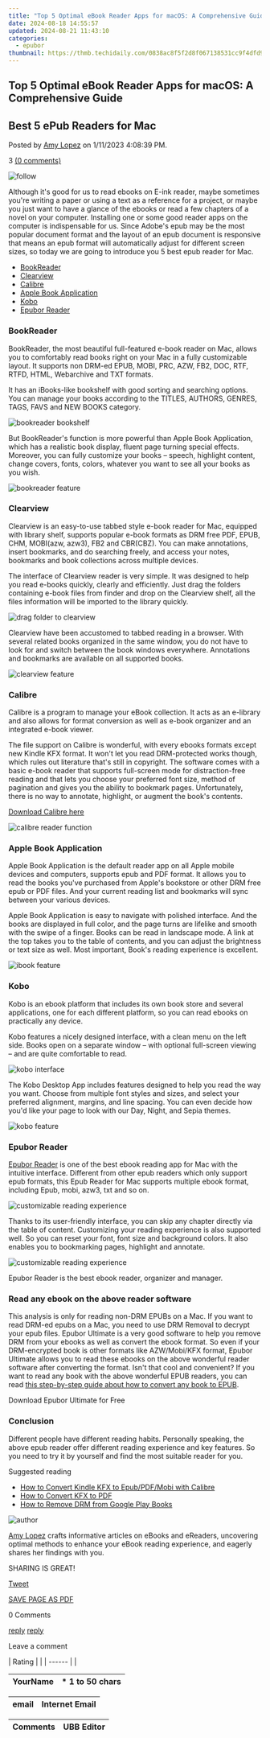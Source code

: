 ```yaml
---
title: "Top 5 Optimal eBook Reader Apps for macOS: A Comprehensive Guide"
date: 2024-08-18 14:55:57
updated: 2024-08-21 11:43:10
categories:
  - epubor
thumbnail: https://thmb.techidaily.com/0838ac8f5f2d8f067138531cc9f4dfd905cfa9adb1733f1b9948bd185f0bb490.jpg
---
```


## Top 5 Optimal eBook Reader Apps for macOS: A Comprehensive Guide

## Best 5 ePub Readers for Mac

Posted by [Amy Lopez](https://shorturl.at/bmsEO) on 1/11/2023 4:08:39 PM.

3 [(0 comments)](http://www.epubor.com/#comment-area) 



![follow](http://www.epubor.com/images/follow.png)

[](https://twitter.com/intent/tweet?) 

Although it's good for us to read ebooks on E-ink reader, maybe sometimes you're writing a paper or using a text as a reference for a project, or maybe you just want to have a glance of the ebooks or read a few chapters of a novel on your computer. Installing one or some good reader apps on the computer is indispensable for us. Since Adobe's epub may be the most popular document format and the layout of an epub document is responsive that means an epub format will automatically adjust for different screen sizes, so today we are going to introduce you 5 best epub reader for Mac.

* [BookReader](https://tools.techidaily.com/epubor/products/)
* [Clearview](https://tools.techidaily.com/epubor/products/)
* [Calibre](https://tools.techidaily.com/epubor/products/)
* [Apple Book Application](https://tools.techidaily.com/epubor/products/)
* [Kobo](https://tools.techidaily.com/epubor/products/)
* [Epubor Reader](https://tools.techidaily.com/epubor/products/)

### BookReader

BookReader, the most beautiful full-featured e-book reader on Mac, allows you to comfortably read books right on your Mac in a fully customizable layout. It supports non DRM-ed EPUB, MOBI, PRC, AZW, FB2, DOC, RTF, RTFD, HTML, Webarchive and TXT formats. 

It has an iBooks-like bookshelf with good sorting and searching options. You can manage your books according to the TITLES, AUTHORS, GENRES, TAGS, FAVS and NEW BOOKS category.

![bookreader bookshelf](http://www.epubor.com/images/uppic/bookreader-bookshelf.png)

But BookReader's function is more powerful than Apple Book Application, which has a realistic book display, fluent page turning special effects. Moreover, you can fully customize your books – speech, highlight content, change covers, fonts, colors, whatever you want to see all your books as you wish.

![bookreader feature](http://www.epubor.com/images/uppic/bookreader-feature.png)

### Clearview

Clearview is an easy-to-use tabbed style e-book reader for Mac, equipped with library shelf, supports popular e-book formats as DRM free PDF, EPUB, CHM, MOBI(azw, azw3), FB2 and CBR(CBZ). You can make annotations, insert bookmarks, and do searching freely, and access your notes, bookmarks and book collections across multiple devices.

The interface of Clearview reader is very simple. It was designed to help you read e-books quickly, clearly and efficiently. Just drag the folders containing e-book files from finder and drop on the Clearview shelf, all the files information will be imported to the library quickly.

![drag folder to clearview](http://www.epubor.com/images/uppic/drag-folder-to-clearview.png)

Clearview have been accustomed to tabbed reading in a browser. With several related books organized in the same window, you do not have to look for and switch between the book windows everywhere. Annotations and bookmarks are available on all supported books. 

![clearview feature](http://www.epubor.com/images/uppic/clearview-feature.png)

### Calibre

Calibre is a program to manage your eBook collection. It acts as an e-library and also allows for format conversion as well as e-book organizer and an integrated e-book viewer.

The file support on Calibre is wonderful, with every ebooks formats except new Kindle KFX format. It won't let you read DRM-protected works though, which rules out literature that's still in copyright. The software comes with a basic e-book reader that supports full-screen mode for distraction-free reading and that lets you choose your preferred font size, method of pagination and gives you the ability to bookmark pages. Unfortunately, there is no way to annotate, highlight, or augment the book's contents. 

[Download Calibre here](https://calibre-ebook.com/download)

![calibre reader function](http://www.epubor.com/images/uppic/calibre-reader-function.png)

### Apple Book Application

Apple Book Application is the default reader app on all Apple mobile devices and computers, supports epub and PDF format. It allows you to read the books you've purchased from Apple's bookstore or other DRM free epub or PDF files. And your current reading list and bookmarks will sync between your various devices.

Apple Book Application is easy to navigate with polished interface. And the books are displayed in full color, and the page turns are lifelike and smooth with the swipe of a finger. Books can be read in landscape mode. A link at the top takes you to the table of contents, and you can adjust the brightness or text size as well. Most important, Book's reading experience is excellent.

![ibook feature](http://www.epubor.com/images/uppic/ibook-feature.png)

### Kobo

Kobo is an ebook platform that includes its own book store and several applications, one for each different platform, so you can read ebooks on practically any device.

Kobo features a nicely designed interface, with a clean menu on the left side. Books open on a separate window – with optional full-screen viewing – and are quite comfortable to read. 

![kobo interface](http://www.epubor.com/images/uppic/kobo-interface.png)

The Kobo Desktop App includes features designed to help you read the way you want. Choose from multiple font styles and sizes, and select your preferred alignment, margins, and line spacing. You can even decide how you'd like your page to look with our Day, Night, and Sepia themes.

![kobo feature](http://www.epubor.com/images/uppic/kobo-feature.png)

### Epubor Reader

[Epubor Reader](https://tools.techidaily.com/epubor/reader/) is one of the best ebook reading app for Mac with the intuitive interface. Different from other epub readers which only support epub formats, this Epub Reader for Mac supports multiple ebook format, including Epub, mobi, azw3, txt and so on. 

![customizable reading experience](http://www.epubor.com/images/uppic/epubor-reader-reading-mode-mac.png)

Thanks to its user-friendly interface, you can skip any chapter directly via the table of content. Customizing your reading experience is also supported well. So you can reset your font, font size and background colors. It also enables you to bookmarking pages, highlight and annotate. 

![customizable reading experience](http://www.epubor.com/images/uppic/Customizable-reading-experience.jpg)

Epubor Reader is the best ebook reader, organizer and manager.

### Read any ebook on the above reader software

This analysis is only for reading non-DRM EPUBs on a Mac. If you want to read DRM-ed epubs on a Mac, you need to use DRM Removal to decrypt your epub files. Epubor Ultimate is a very good software to help you remove DRM from your ebooks as well as convert the ebook format. So even if your DRM-encrypted book is other formats like AZW/Mobi/KFX format, Epubor Ultimate allows you to read these ebooks on the above wonderful reader software after converting the format. Isn't that cool and convenient? If you want to read any book with the above wonderful EPUB readers, you can read [this step-by-step guide about how to convert any book to EPUB](https://tools.techidaily.com/epubor/products/).

Download Epubor Ultimate for Free

[](https://tools.techidaily.com/epubor/ultimate/) [](https://tools.techidaily.com/epubor/ultimate/) 

### Conclusion

Different people have different reading habits. Personally speaking, the above epub reader offer different reading experience and key features. So you need to try it by yourself and find the most suitable reader for you. 

Suggested reading

* [How to Convert Kindle KFX to Epub/PDF/Mobi with Calibre](https://tools.techidaily.com/epubor/products/)
* [How to Convert KFX to PDF](https://tools.techidaily.com/epubor/products/)
* [How to Remove DRM from Google Play Books](https://tools.techidaily.com/epubor/products/)

![author](http://www.epubor.com/images/uppic/Hillary.png)

[Amy Lopez](https://shorturl.at/bmsEO) crafts informative articles on eBooks and eReaders, uncovering optimal methods to enhance your eBook reading experience, and eagerly shares her findings with you.

SHARING IS GREAT!

[Tweet](https://twitter.com/share) 

[SAVE PAGE AS PDF](https://tools.techidaily.com/epubor/reader/) 



0 Comments

[reply](https://tools.techidaily.com/epubor/products/) [reply](https://tools.techidaily.com/epubor/products/) 

Leave a comment

| Rating |  |
| ------ |  |

| YourName | \*  1 to 50 chars |
| -------- | ----------------- |

| email | Internet Email |
| ----- | -------------- |

| Comments | UBB Editor |
| -------- | ---------- |

<ins class="adsbygoogle"
     style="display:block"
     data-ad-format="autorelaxed"
     data-ad-client="ca-pub-7571918770474297"
     data-ad-slot="1223367746"></ins>



<ins class="adsbygoogle"
     style="display:block"
     data-ad-client="ca-pub-7571918770474297"
     data-ad-slot="8358498916"
     data-ad-format="auto"
     data-full-width-responsive="true"></ins>
